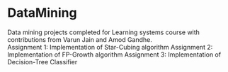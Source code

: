# DataMining
Data mining projects completed for Learning systems course with contributions from Varun Jain and Amod Gandhe.                 
Assignment 1: Implementation of Star-Cubing algorithm
Assignment 2: Implementation of FP-Growth algorithm
Assignment 3: Implementation of Decision-Tree Classifier
